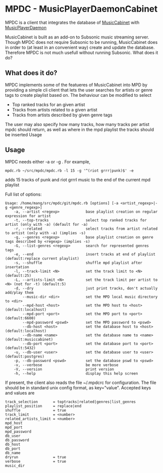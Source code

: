 MPDC - MusicPlayerDaemonCabinet
===============================

MPDC is a client that integrates the database of [MusicCabinet](http://dilerium.se/musiccabinet/) with [MusicPlayerDaemon](http://mpd.wikia.com/wiki/Music_Player_Daemon_Wiki)

MusicCabinet is built as an add-on to Subsonic music streaming server. Though MPDC
does not require Subsonic to be running, MusicCabinet does in order to (at least
in an convenient way) create and update the database. Therefore MPDC is not much
usefull without running Subsonic. What does it do?

What does it do?
----------------
MPDC implements some of the featueres of MusicCabinet into MPD by providing a
simple cli client that lets the user searches for artists or genre tags to create
playlist based on. The behaviour can be modified to select

* Top ranked tracks for an given artist
* Tracks from artists related to a given artist
* Tracks from artists described by given genre tags

The user may also specify how many tracks, how many tracks per artist mpdc should
return, as well as where in the mpd playlist the tracks should be inserted Usage

Usage
-----
MPDC needs either -a or -g . For example,

    mpdc.rb ~/src/mpdc/mpdc.rb -l 15 -g '^(riot grrr|punk)$' -e

adds 15 tracks of punk and riot grrrl music to the end of the current mpd playlist

Full list of options:

    Usage: /home/mang/src/mpdc/git/mpdc.rb [options] [-a <artist_regexp>|-g <genre_regexp>]
        -a, --artist <regexp>            base playlist creation on regular expression for artist
        -t, --top-tracks                 select top ranked tracks for artist (only with -a) (default for -a)
        -r, --related                    select tracks from artist related to artist (only with -a) (implies -s)
        -g, --genres <regexp>            base playlist creation on genre tags described by <regexp> (implies -s)
        -G, --list-genres <regexp>       search for represented genres tags
        -e, --end                        insert tracks at end of playlist (default:replace current playlist)
        -s, --shuffle                    shuffle mpd playlist after insertation
        -l, --track-limit <N>            set the track limit to <N> (default:25)
        -L, --artists-limit <N>          set the track limit per artist to <N> (not for -t) (default:5)
        -d, --dry                        just print tracks, don't actually add/play them
            --music-dir <dir>            set the MPD local music directory to <dir>
            --mpd-host <host>            set the MPD host to <host> (default:localhost)
            --mpd-port <port>            set the MPD port to <port> (default:6600)
            --mpd-password <pswd>        set the MPD password to <pswd>
            --db-host <host>             set the database host to <host> (default:localhost)
            --db-name <name>             set the database name to <name> (default:musiccabinet)
            --db-port <port>             set the database port to <port> (default:5432)
        -u, --db-user <user>             set the database user to <user> (default:postgres)
        -p, --db-password <pswd>         set the database pswd to <pswd>
        -v, --verbose                    be more verbose
        -V, --version                    print version
        -h, --help                       display this help screen

If present, the client also reads the file ~/.mpdcrc for configuration. The file should be in standard unix config format, as key="value". Accepted keys and values are

    track_selection       = toptracks|related|genres|list_genres
    playlist_position     = replace|end
    shuffle               = true
    track_limit           = <number>
    related_artists_limit = <number>
    mpd_host
    mpd_port
    mpd_password
    db_user
    db_password
    db_host
    db_port
    db_name
    dryrun                = true
    verbose               = true
    music_dir
